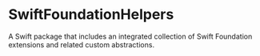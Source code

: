 # SwiftFoundationHelpers

A Swift package that includes an integrated collection of Swift Foundation extensions and related
custom abstractions.
